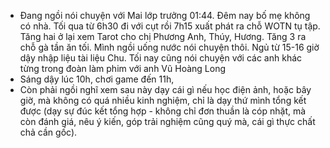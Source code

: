 - Đang ngồi nói chuyện với Mai lớp trưởng 01:44. Đêm nay bố mẹ không có nhà. Tối qua từ 6h30 đi với cụt rồi 7h15 xuất phát ra chỗ WOTN tụ tập. Tăng hai ở lại xem Tarot cho chị Phương Anh, Thúy, Hương. Tăng 3 ra chỗ gà tần ăn tối. Mình ngồi uống nước nói chuyện thôi. Ngủ từ 15-16 giờ dậy nhập liệu tài liệu Chu. Tối nay cũng nói chuyện với các anh khác từng trong đoàn làm phim với anh Vũ Hoàng Long
- Sáng dậy lúc 10h, chơi game đến 11h,
- Còn phải ngồi nghĩ xem sau này dạy cái gì nếu học điện ảnh, hoặc bây giờ, mà không có quá nhiều kinh nghiệm, chỉ là dạy thứ mình tổng kết được (dạy sự đúc kết tổng hợp - không chỉ đơn thuần là cóp nhặt, mà còn đánh giá, nêu ý kiến, góp trải nghiệm cũng quý mà, cái gì thực chất chả cần gốc).